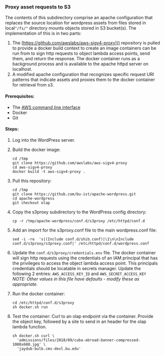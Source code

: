 ### Proxy asset requests to S3

The contents of this subdirectory comprise an apache configuration that replaces the source location for wordpress assets from files stored in local`"/fs/"` directory mounts objects stored in S3 bucket(s).
The implementation of this is in two parts:

1. The [https://github.com/awslabs/aws-sigv4-proxy]() repository is pulled to provide a docker build context to create an image containers can be run from to sign http requests to object lambda access points, send them, and return the response.
   The docker container runs as a background process and is available to the apache httpd server on localhost.
2. A modified apache configuration that recognizes specific request URI patterns that indicate assets and proxies them to the docker container for retrieval from s3.

#### Prerequisites:

- The [AWS command line interface](https://aws.amazon.com/cli/)
- Docker
- Git

#### Steps:

1. Log into the WordPress server.

2. Build the docker image:

   ```
   cd /tmp
   git clone https://github.com/awslabs/aws-sigv4-proxy
   cd aws-sigv4-proxy
   docker build -t aws-sigv4-proxy .
   ```

3. Pull this repository:

   ```
   cd /tmp
   git clone https://github.com/bu-ist/apache-wordpress.git
   cd apache-wordpress
   git checkout olap
   ```

4. Copy the s3proxy subdirectory to the WordPress config directory:

   ```
   cp -r /tmp/apache-wordpress/conf.d/s3proxy /etc/httpd/conf.d
   ```

5. Add an import for the s3proxy.conf file to the main wordpress.conf file:

   ```
   sed -i -re  's|(Include conf.d/shib.conf)|\1\n\nInclude conf.d/s3proxy/s3proxy.conf|' /etc/httpd/conf.d/wordpress.conf
   ```

6. Update the `conf.d/s3proxy/credentials.env` file.
   The docker container will sign http requests using the credentials of an IAM principal that has the privileges to access the object lambda access point. This principals credentials should be locatable in secrets manager.
   Update the following 2 entries: `AWS_ACCESS_KEY_ID` and `AWS_SECRET_ACCESS_KEY`
   *NOTE: Other values in this file have defaults - modify these as appropriate.*

7. Run the docker container:

   ```
   cd /etc/httpd/conf.d/s3proxy
   sh docker.sh run
   ```

8. Test the container:
   Curl to an olap endpoint via the container.
   Provide the object key, followed by a site to send in an header for the olap lambda function.

   ```
   sh docker.sh curl \
     'admissions/files/2018/09/cuba-abroad-banner-compressed-1000x600.jpg' \
     'jaydub-bulb.cms-devl.bu.edu'
   ```

   


